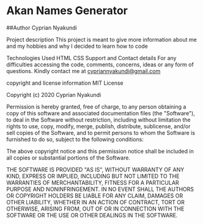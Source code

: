 # Akan Names Generator 
##Author
Cyprian Nyakundi

Project description
This project is meant to give more information about me and my hobbies and why I decided to learn how to code

Technologies Used
HTML
CSS
Support and Contact details
For any difficulties accessing the code, comments, concerns, ideas or any form of questions. Kindly contact me at cypriannyakundi@gmail.com

copyright and license information
MIT License

Copyright (c) 2020 Cyprian Nyakundi

Permission is hereby granted, free of charge, to any person obtaining a copy of this software and associated documentation files (the "Software"), to deal in the Software without restriction, including without limitation the rights to use, copy, modify, merge, publish, distribute, sublicense, and/or sell copies of the Software, and to permit persons to whom the Software is furnished to do so, subject to the following conditions:

The above copyright notice and this permission notice shall be included in all copies or substantial portions of the Software.

THE SOFTWARE IS PROVIDED "AS IS", WITHOUT WARRANTY OF ANY KIND, EXPRESS OR IMPLIED, INCLUDING BUT NOT LIMITED TO THE WARRANTIES OF MERCHANTABILITY, FITNESS FOR A PARTICULAR PURPOSE AND NONINFRINGEMENT. IN NO EVENT SHALL THE AUTHORS OR COPYRIGHT HOLDERS BE LIABLE FOR ANY CLAIM, DAMAGES OR OTHER LIABILITY, WHETHER IN AN ACTION OF CONTRACT, TORT OR OTHERWISE, ARISING FROM, OUT OF OR IN CONNECTION WITH THE SOFTWARE OR THE USE OR OTHER DEALINGS IN THE SOFTWARE.